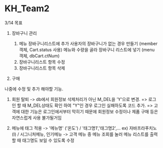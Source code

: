 # KH_Team2
3/14 목표
1. 장바구니 관리
   1) 메뉴 장바구니리스트에 추가
      사용자의 장바구니가 없는 경우 만들기 (member객체, Cart.status 사용)
      메뉴와 수량을 골라 장바구니 리스트에 넣기 (menu 객체, dbCart.ctNum)
   2) 장바구니리스트 항목 수정
   3) 장바구니리스트 항목 삭제

2. 구매
   

나중에 수정 및 추가 해야할 기능.
1. 회원 탈퇴 -> db에서 회원정보 삭제처리가 아닌 M_DEL을 'Y'으로 변경.
   => 로그인 할 때 M_DEL상태도 확인 하여 "Y"인 경우 로그인 실패하도록 코드 추가.
   => 고객에 대한 기능은 로그인에서부터 막히기 때문에 회원정보 수정이나 제품 구매 등은 자연스럽게 사용 불가될거임

2. 메뉴에 태그 적용 ->  '메뉴명' ('온도') / '태그명1','태그명2',...
   ex) 자바프라푸치노 (I) / 시그니처메뉴, 인기메뉴
   -> 고객 메뉴 중 메뉴 조회를 눌러 메뉴 리스트를 출력할 때 태그명도 보일 수 있도록 수정

